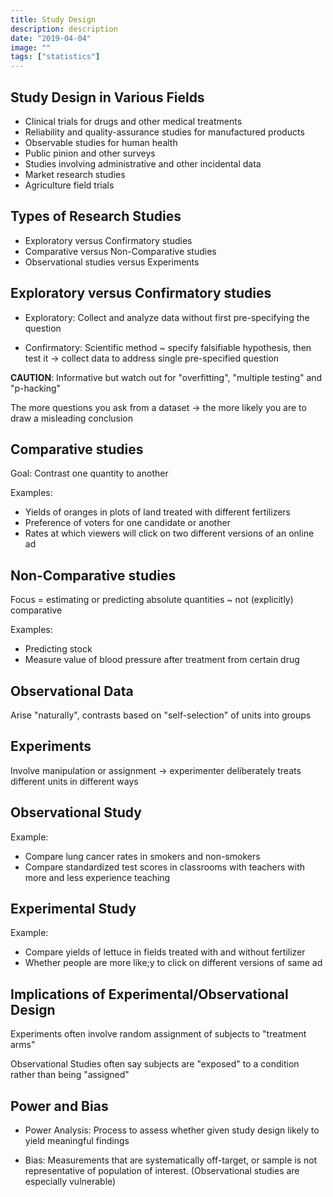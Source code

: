 ```yaml
---
title: Study Design
description: description
date: "2019-04-04"
image: ""
tags: ["statistics"]
---
```


## Study Design in Various Fields

- Clinical trials for drugs and other medical treatments
- Reliability and quality-assurance studies for manufactured products
- Observable studies for human health
- Public pinion and other surveys
- Studies involving administrative and other incidental data
- Market research studies
- Agriculture field trials

## Types of Research Studies

- Exploratory versus Confirmatory studies
- Comparative versus Non-Comparative studies
- Observational studies versus Experiments

## Exploratory versus Confirmatory studies

- Exploratory: Collect and analyze data without first pre-specifying the question

- Confirmatory: Scientific method ~ specify falsifiable hypothesis, then test it -> collect data to address single pre-specified question

**CAUTION**: Informative but watch out for "overfitting", "multiple testing" and "p-hacking"

The more questions you ask from a dataset -> the more likely you are to draw a misleading conclusion

## Comparative studies

Goal: Contrast one quantity to another

Examples:

- Yields of oranges in plots of land treated with different fertilizers
- Preference of voters for one candidate or another
- Rates at which viewers will click on two different versions of an online ad

## Non-Comparative studies

Focus = estimating or predicting absolute quantities ~ not (explicitly) comparative

Examples:

- Predicting stock
- Measure value of blood pressure after treatment from certain drug

## Observational Data

Arise "naturally", contrasts based on "self-selection" of units into groups

## Experiments

Involve manipulation or assignment -> experimenter deliberately treats different units in different ways

## Observational Study

Example:

- Compare lung cancer rates in smokers and non-smokers
- Compare standardized test scores in classrooms with teachers with more and less experience teaching

## Experimental Study

Example:

- Compare yields of lettuce in fields treated with and without fertilizer
- Whether people are more like;y to click on different versions of same ad

## Implications of Experimental/Observational Design

Experiments often involve random assignment of subjects to "treatment arms"

Observational Studies often say subjects are "exposed" to a condition rather than being "assigned"

## Power and Bias

- Power Analysis: Process to assess whether given study design likely to yield meaningful findings

- Bias: Measurements that are systematically off-target, or sample is not representative of population of interest. (Observational studies are especially vulnerable)
